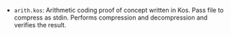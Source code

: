 - `arith.kos`: Arithmetic coding proof of concept written in Kos.  Pass file
  to compress as stdin.  Performs compression and decompression and verifies
  the result.
